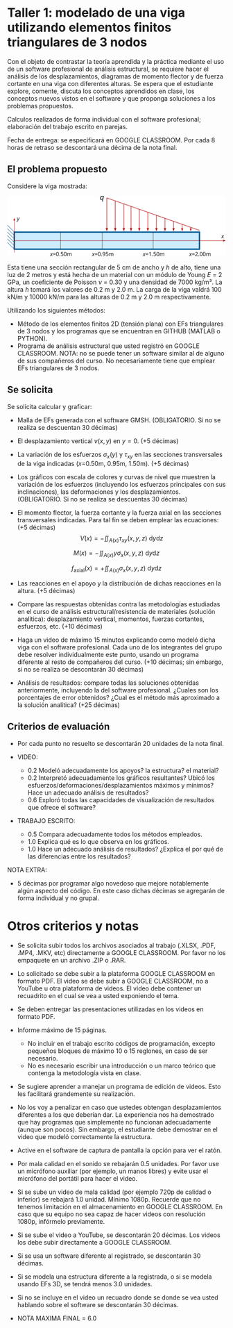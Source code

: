# Taller 1: modelado de una viga utilizando elementos finitos triangulares de 3 nodos

Con el objeto de contrastar la teoría aprendida y la práctica mediante el uso de un software profesional de análisis estructural, se requiere hacer el análisis de los desplazamientos, diagramas de momento flector y de fuerza cortante en una viga con diferentes alturas. Se espera que el estudiante explore, comente, discuta los conceptos aprendidos en clase, los conceptos nuevos vistos en el software y que proponga soluciones a los problemas propuestos.

Calculos realizados de forma individual con el software profesional; elaboración del trabajo escrito en parejas.

Fecha de entrega: se especificará en GOOGLE CLASSROOM. Por cada 8 horas de retraso se descontará una décima de la nota final.

## El problema propuesto
Considere la viga mostrada:

<img src="figs/viga_2023a.svg" width=800/>

Esta tiene una sección rectangular de 5 cm de ancho y $h$ de alto, tiene una luz de 2 metros y está hecha de un material con un módulo de Young $E$ = 2 GPa, un coeficiente de Poisson $\nu$ = 0.30 y una densidad de 7000 kg/m³. La altura $h$ tomará los valores de 0.2 m y 2.0 m. La carga de la viga valdrá 100 kN/m y 10000 kN/m para las alturas de 0.2 m y 2.0 m respectivamente.

Utilizando los siguientes métodos:
* Método de los elementos finitos 2D (tensión plana) con EFs triangulares de 3 nodos y los programas que se encuentran en GITHUB (MATLAB o PYTHON).
* Programa de análisis estructural que usted registró en GOOGLE CLASSROOM. NOTA: no se puede tener un software similar al de alguno de sus compañeros del curso. No necesariamente tiene que emplear EFs triangulares de 3 nodos.

## Se solicita

Se solicita calcular y graficar:

* Malla de EFs generada con el software GMSH. (OBLIGATORIO. Si no se realiza se descuentan 30 décimas)

* El desplazamiento vertical $v(x,y)$ en $y = 0$. (+5 décimas)

* La variación de los esfuerzos $\sigma_x(y)$ y $\tau_{xy}$ en las secciones transversales de la viga indicadas ($x$=0.50m, 0.95m, 1.50m). (+5 décimas)

* Los gráficos con escala de colores y curvas de nivel que muestren la variación de los esfuerzos (incluyendo los esfuerzos principales con sus inclinaciones), las deformaciones y los desplazamientos. (OBLIGATORIO. Si no se realiza se descuentas 30 décimas)

* El momento flector, la fuerza cortante y la fuerza axial en las secciones transversales indicadas. Para tal fin se deben emplear las ecuaciones: (+5 décimas) 
$$V(x) = - \iint_{A(x)}   \tau_{xy}(x,y,z)\ \text{d} y \text{d} z$$

$$M(x) = - \iint_{A(x)} y \sigma_{x}(x,y,z)\ \text{d} y \text{d} z$$

$$f_\text{axial}(x) = + \iint_{A(x)} \sigma_{x}(x,y,z)\ \text{d} y \text{d} z$$

* Las reacciones en el apoyo y la distribución de dichas reacciones en la altura. (+5 décimas)

* Compare las respuestas obtenidas contra las metodologías estudiadas en el curso de análisis estructural/resistencia de materiales (solución analítica): desplazamiento vertical, momentos, fuerzas cortantes, esfuerzos, etc. (+10 décimas)

* Haga un video de máximo 15 minutos explicando como modeló dicha viga con el software profesional. Cada uno de los integrantes del grupo debe resolver individualmente este punto, usando un programa diferente al resto de compañeros del curso. (+10 décimas; sin embargo, si no se realiza se descontarán 30 décimas)

* Análisis de resultados: compare todas las soluciones obtenidas anteriormente, incluyendo la del software profesional. ¿Cuales son los porcentajes de error obtenidos? ¿Cual es el método más aproximado a la solución analítica? (+25 décimas)

## Criterios de evaluación
* Por cada punto no resuelto se descontarán 20 unidades de la nota final.

* VIDEO:
  - 0.2 Modeló adecuadamente los apoyos? la estructura? el material?
  - 0.2 Interpretó adecuadamente los gráficos resultantes? Ubicó los esfuerzos/deformaciones/desplazamientos máximos y mínimos? Hace un adecuado análisis de resultados?
  - 0.6 Exploró todas las capacidades de visualización de resultados que ofrece el software?  

* TRABAJO ESCRITO:
  - 0.5 Compara adecuadamente todos los métodos empleados.
  - 1.0 Explica qué es lo que observa en los gráficos.
  - 1.0 Hace un adecuado análisis de resultados? ¿Explica el por qué de las diferencias entre los resultados?

NOTA EXTRA:
* 5 décimas por programar algo novedoso que mejore notablemente algún aspecto del código. En este caso dichas décimas se agregarán de forma individual y no grupal.

# Otros criterios y notas
* Se solicita subir todos los archivos asociados al trabajo (.XLSX, .PDF, .MP4, .MKV, etc) directamente a GOOGLE CLASSROOM. Por favor no los empaquete en un archivo .ZIP o .RAR.

* Lo solicitado se debe subir a la plataforma GOOGLE CLASSROOM en formato PDF. El video se debe subir a GOOGLE CLASSROOM, no a YouTube u otra plataforma de videos. El video debe contener un recuadrito en el cual se vea a usted exponiendo el tema.

* Se deben entregar las presentaciones utilizadas en los videos en formato PDF.

* Informe máximo de 15 páginas.
  * No incluir en el trabajo escrito códigos de programación, excepto pequeños bloques de máximo 10 o 15 reglones, en caso de ser necesario.
  * No es necesario escribir una introducción o un marco teórico que contenga la metodología vista en clase.

* Se sugiere aprender a manejar un programa de edición de videos. Esto les facilitará grandemente su realización.

* No los voy a penalizar en caso que ustedes obtengan desplazamientos diferentes a los que deberían dar. La experiencia nos ha demostrado que hay programas que simplemente no funcionan adecuadamente (aunque son pocos). Sin embargo, el estudiante debe demostrar en el video que modeló correctamente la estructura.

* Active en el software de captura de pantalla la opción para ver el ratón.

* Por mala calidad en el sonido se rebajarán 0.5 unidades. Por favor use un micrófono auxiliar (por ejemplo, un manos libres) y evite usar el micrófono del portátil para hacer el video.

* Si se sube un video de mala calidad (por ejemplo 720p de calidad o inferior) se rebajará 1.0 unidad. Mínimo 1080p. Recuerde que no tenemos limitación en el almacenamiento en GOOGLE CLASSROOM. En caso que su equipo no sea capaz de hacer videos con resolución 1080p, infórmelo previamente.

* Si se sube el video a YouTube, se descontarán 20 décimas. Los videos los debe subir directamente a GOOGLE CLASSROOM.

* Si se usa un software diferente al registrado, se descontarán 30 décimas.

* Si se modela una estructura diferente a la registrada, o si se modela usando EFs 3D, se tendrá menos 3.0 unidades.

* Si no se incluye en el video un recuadro donde se donde se vea usted hablando sobre el software se descontarán 30 décimas.

* NOTA MAXIMA FINAL = 6.0

<!---
  * VIDEO 2 (máximo 20 minutos): en este video se debe hacer una reseña crítica de las capacidades teóricas y las hipótesis fundamentales que hace el programa en cuanto al **ANALISIS DE VIGAS Y PÓRTICOS** (es decir, en cuanto a la matemática interna para el cálculo de desplazamientos, diagramas de momento flector, fuerza cortante, etc). OJO: no es mostrar como se utiliza el software, sino más mirar los manuales de referencia del mismo y mostrar que teorías, hipótesis, suposiciones, capacidades y limitaciones que tiene el programa escogido y que se utilizaron para calcular la viga. Entregar, adicionalmente, el archivo PDF utilizado en la presentación de este video. Se sugiere para la presentación tomar capturas de pantalla de los manuales de referencia del programa en cuestión. OJO: no confunda esto con la información comercial. Lo que se está solicitando está dentro de los manuales de referencia. Algunos ejemplos de buenos análisis son:
     * MIDAS GEN (análisis de vigas): https://www.youtube.com/watch?v=p06pnzg2ZPg
     * STRUSOFT FEM-DESIGN (análisis de losas): https://www.youtube.com/watch?v=xxPzgIl-mEg

Se espera que cada uno lea a fondo el manual del usuario del software. No se queden con los videos de YouTube. En el manual del usuario generalmente existe información importante sobre las hipótesis de modelado que hace cada software.

* VIDEO 2: reseña crítica de las capacidades teóricas y las hipótesis fundamentales que hace el programa en cuanto al análisis de viga (40% = 2.4)
  * 0.8 Hace un recuento de las teorías que soporta el programa, haciendo recortes del manual de referencia del mismo. Explica capacidades de cálculo y teorías que utiliza el software. 
  * 0.8 Explica hipótesis fundamentales y consejos en el modelado según se detalla en el manual del programa; hace una reseña crítica de las capacidades teóricas, las limitaciones y las hipótesis fundamentales que hace el programa en cuanto al análisis de viga
  * 0.8 Hace una reseña crítica de las ventajas/capacidades y limitaciones/suposiciones que hace el programa en cuanto al análisis de vigas y pórticos
--->